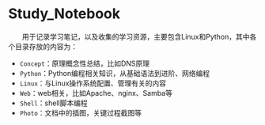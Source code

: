 # Study_Notebook

&ensp;&ensp;&ensp;&ensp;用于记录学习笔记，以及收集的学习资源，主要包含Linux和Python，其中各个目录存放的内容为：

* `Concept`：原理概念性总结，比如DNS原理
* `Python`：Python编程相关知识，从基础语法到进阶、网络编程
* `Linux`：与Linux操作系统配置、管理有关的内容
* `Web`：web相关，比如Apache、nginx、Samba等
* `Shell`：shell脚本编程
* `Photo`：文档中的插图，关键过程截图等